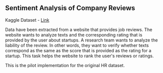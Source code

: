 ## Sentiment Analysis of Company Reviews

Kaggle Dataset - [Link](https://www.kaggle.com/fireball684/hackerearthericsson)

 Data have been extracted from a website that provides job reviews. The website wants to analyze texts and the corresponding rating that is provided by the user about startups. A research team wants to analyze the liability of the review. In other words, they want to verify whether texts correspond as the same as the score that is provided as the rating for a startup. This task helps the website to rank the user's reviews or ratings.

This is the pilot implementation for the original HR dataset.
